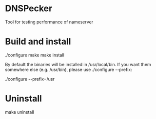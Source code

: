 # DNSPecker
Tool for testing performance of nameserver

# Build and install
./configure
make
make install

By default the binaries will be installed in /usr/local/bin. If you want them
somewhere else (e.g. /usr/bin), please use ./configure --prefix:

./configure --prefix=/usr

# Uninstall
make uninstall






